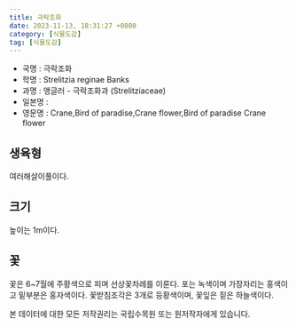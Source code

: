 ```yaml
---
title: 극락조화
date: 2023-11-13, 18:31:27 +0800
category: [식물도감]
tag: [식물도감]
---
```




- 국명 : 극락조화
- 학명 : Strelitzia reginae Banks
- 과명 : 앵글러 - 극락조화과 (Strelitziaceae)
- 일본명 : 
- 영문명 : Crane,Bird of paradise,Crane flower,Bird of paradise Crane flower


## 생육형
여러해살이풀이다.
## 크기
높이는 1m이다.
## 꽃
꽃은 6~7월에 주황색으로 피며 선상꽃차례를 이룬다. 포는 녹색이며 가장자리는 홍색이고 밑부분은 홍자색이다. 꽃받침조각은 3개로 등황색이며, 꽃잎은 짙은 하늘색이다.






본 데이터에 대한 모든 저작권리는 국립수목원 또는 원저작자에게 있습니다.
